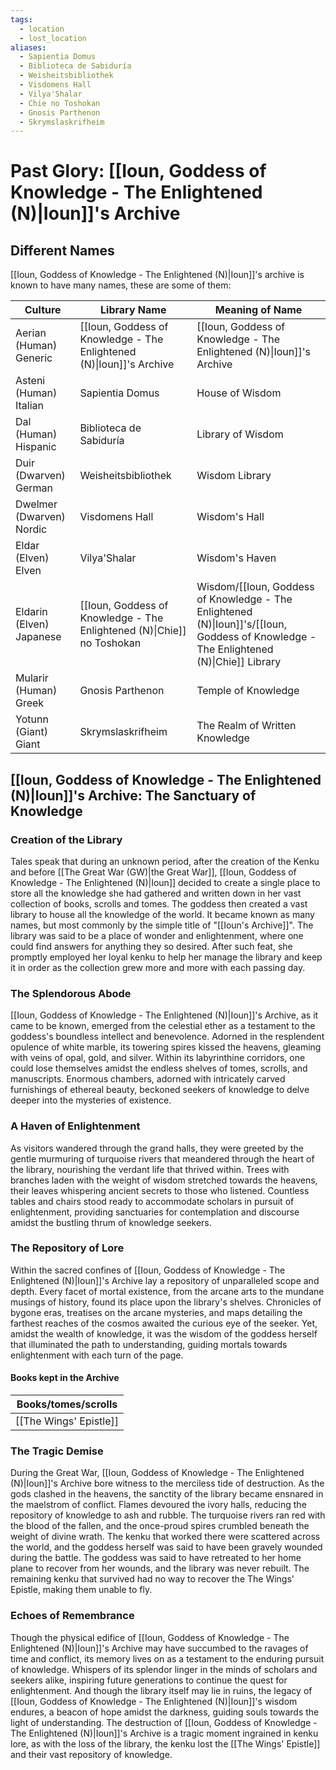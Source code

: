 ```yaml
---
tags:
  - location
  - lost_location
aliases:
  - Sapientia Domus
  - Biblioteca de Sabiduría
  - Weisheitsbibliothek    
  - Visdomens Hall         
  - Vilya'Shalar           
  - Chie no Toshokan       
  - Gnosis Parthenon       
  - Skrymslaskrifheim      
---
```

# Past Glory: [[Ioun, Goddess of Knowledge - The Enlightened (N)|Ioun]]'s Archive

## Different Names
[[Ioun, Goddess of Knowledge - The Enlightened (N)|Ioun]]'s archive is known to have many names, these are some of them:

| Culture                  | Library Name                                | Meaning of Name                |
| ------------------------ | ------------------------------------------- | ------------------------------ |
| Aerian (Human) Generic   |  [[Ioun, Goddess of Knowledge - The Enlightened (N)\|Ioun]]'s Archive                         | [[Ioun, Goddess of Knowledge - The Enlightened (N)\|Ioun]]'s Archive                 |
| Asteni (Human) Italian   | Sapientia Domus        | House of Wisdom                |
| Dal (Human) Hispanic     | Biblioteca de Sabiduría| Library of Wisdom              |
| Duir (Dwarven) German    | Weisheitsbibliothek    | Wisdom Library                 |
| Dwelmer (Dwarven) Nordic | Visdomens Hall         | Wisdom's Hall                  |
| Eldar (Elven) Elven      | Vilya'Shalar           | Wisdom's Haven                 |
| Eldarin (Elven) Japanese | [[Ioun, Goddess of Knowledge - The Enlightened (N)\|Chie]] no Toshokan       | Wisdom/[[Ioun, Goddess of Knowledge - The Enlightened (N)\|Ioun]]'s/[[Ioun, Goddess of Knowledge - The Enlightened (N)\|Chie]] Library                 |
| Mularir (Human) Greek    | Gnosis Parthenon       | Temple of Knowledge            |
| Yotunn (Giant) Giant     | Skrymslaskrifheim      | The Realm of Written Knowledge |

## [[Ioun, Goddess of Knowledge - The Enlightened (N)|Ioun]]'s Archive: The Sanctuary of Knowledge

### Creation of the Library

Tales speak that during an unknown period, after the creation of the Kenku and before [[The Great War (GW)|the Great War]], [[Ioun, Goddess of Knowledge - The Enlightened (N)|Ioun]] decided to create a single place to store all the knowledge she had gathered and written down in her vast collection of books, scrolls and tomes. The goddess then created a vast library to house all the knowledge of the world. It became known as many names, but most commonly by the simple title of "[[Ioun's Archive]]". The library was said to be a place of wonder and enlightenment, where one could find answers for anything they so desired. After such feat, she promptly employed her loyal kenku to help her manage the library and keep it in order as the collection grew more and more with each passing day.

### The Splendorous Abode

[[Ioun, Goddess of Knowledge - The Enlightened (N)|Ioun]]'s Archive, as it came to be known, emerged from the celestial ether as a testament to the goddess's boundless intellect and benevolence. Adorned in the resplendent opulence of white marble, its towering spires kissed the heavens, gleaming with veins of opal, gold, and silver. Within its labyrinthine corridors, one could lose themselves amidst the endless shelves of tomes, scrolls, and manuscripts. Enormous chambers, adorned with intricately carved furnishings of ethereal beauty, beckoned seekers of knowledge to delve deeper into the mysteries of existence.

### A Haven of Enlightenment

As visitors wandered through the grand halls, they were greeted by the gentle murmuring of turquoise rivers that meandered through the heart of the library, nourishing the verdant life that thrived within. Trees with branches laden with the weight of wisdom stretched towards the heavens, their leaves whispering ancient secrets to those who listened. Countless tables and chairs stood ready to accommodate scholars in pursuit of enlightenment, providing sanctuaries for contemplation and discourse amidst the bustling thrum of knowledge seekers.

### The Repository of Lore

Within the sacred confines of [[Ioun, Goddess of Knowledge - The Enlightened (N)|Ioun]]'s Archive lay a repository of unparalleled scope and depth. Every facet of mortal existence, from the arcane arts to the mundane musings of history, found its place upon the library's shelves. Chronicles of bygone eras, treatises on the arcane mysteries, and maps detailing the farthest reaches of the cosmos awaited the curious eye of the seeker. Yet, amidst the wealth of knowledge, it was the wisdom of the goddess herself that illuminated the path to understanding, guiding mortals towards enlightenment with each turn of the page.

#### Books kept in the Archive

| Books/tomes/scrolls    |
| ---------------------- |
| [[The Wings' Epistle]] |

### The Tragic Demise

During the Great War, [[Ioun, Goddess of Knowledge - The Enlightened (N)|Ioun]]'s Archive bore witness to the merciless tide of destruction. As the gods clashed in the heavens, the sanctity of the library became ensnared in the maelstrom of conflict. Flames devoured the ivory halls, reducing the repository of knowledge to ash and rubble. The turquoise rivers ran red with the blood of the fallen, and the once-proud spires crumbled beneath the weight of divine wrath. The kenku that worked there were scattered across the world, and the goddess herself was said to have been gravely wounded during the battle. The goddess was said to have retreated to her home plane to recover from her wounds, and the library was never rebuilt. The remaining kenku that survived had no way to recover the The Wings' Epistle, making them unable to fly.

### Echoes of Remembrance

Though the physical edifice of [[Ioun, Goddess of Knowledge - The Enlightened (N)|Ioun]]'s Archive may have succumbed to the ravages of time and conflict, its memory lives on as a testament to the enduring pursuit of knowledge. Whispers of its splendor linger in the minds of scholars and seekers alike, inspiring future generations to continue the quest for enlightenment. And though the library itself may lie in ruins, the legacy of [[Ioun, Goddess of Knowledge - The Enlightened (N)|Ioun]]'s wisdom endures, a beacon of hope amidst the darkness, guiding souls towards the light of understanding. The destruction of [[Ioun, Goddess of Knowledge - The Enlightened (N)|Ioun]]'s Archive is a tragic moment ingrained in kenku lore, as with the loss of the library, the kenku lost the [[The Wings' Epistle]] and their vast repository of knowledge. 